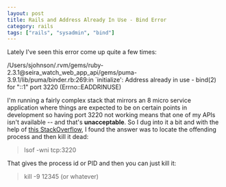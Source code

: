 ```yaml
---
layout: post
title: Rails and Address Already In Use - Bind Error
category: rails
tags: ["rails", "sysadmin", "bind"]
---
```

Lately I've seen this error come up quite a few times:

  /Users/sjohnson/.rvm/gems/ruby-2.3.1@seira_watch_web_app_api/gems/puma-3.9.1/lib/puma/binder.rb:269:in `initialize': Address already in use - bind(2) for "::1" port 3220 (Errno::EADDRINUSE)
  
I'm running a fairly complex stack that mirrors an 8 micro service application where things are expected to be on certain points in development so having port 3220 not working means that one of my APIs isn't available -- and that's **unacceptable**.  So I dug into it a bit and with the help of [this StackOverflow](https://stackoverflow.com/questions/10261477/tcpserver-error-address-already-in-use-bind2), I found the answer was to locate the offending process and then kill it dead:

> lsof -wni tcp:3220

That gives the process id or PID and then you can just kill it:

> kill -9 12345 (or whatever)
